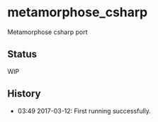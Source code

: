 # metamorphose_csharp
Metamorphose csharp port

## Status  
WIP

## History
* 03:49 2017-03-12: First running successfully.  

